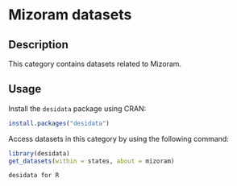
# Mizoram datasets
## Description
This category contains datasets related to Mizoram.
## Usage
Install the `desidata` package using CRAN:
```r
install.packages("desidata")
```
Access datasets in this category by using the following command:
```r
library(desidata)
get_datasets(within = states, about = mizoram)
```
`desidata for R`
